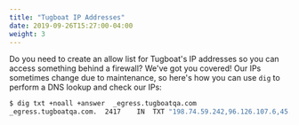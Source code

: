 ```yaml
---
title: "Tugboat IP Addresses"
date: 2019-09-26T15:27:00-04:00
weight: 3
---
```


Do you need to create an allow list for Tugboat's IP addresses so you can access something behind a firewall? We've got
you covered! Our IPs sometimes change due to maintenance, so here's how you can use `dig` to perform a DNS lookup and
check our IPs:

```sh
$ dig txt +noall +answer  _egress.tugboatqa.com
_egress.tugboatqa.com.	2417	IN	TXT	"198.74.59.242,96.126.107.6,45.56.103.116,45.79.187.95,50.116.61.225,45.79.132.116,66.228.45.165"
```
